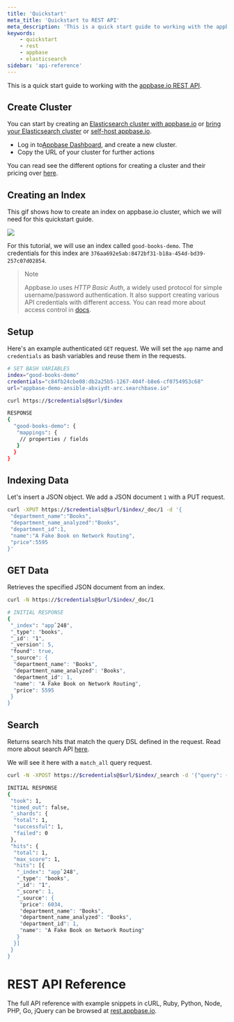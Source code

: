 ```yaml
---
title: 'Quickstart'
meta_title: 'Quickstart to REST API'
meta_description: 'This is a quick start guide to working with the appbase.io REST API.'
keywords:
    - quickstart
    - rest
    - appbase
    - elasticsearch
sidebar: 'api-reference'
---
```


This is a quick start guide to working with the [appbase.io REST API](https://rest.appbase.io).

## Create Cluster

You can start by creating an [Elasticsearch cluster with appbase.io](/docs/hosting/clusters/) or [bring your Elasticsearch cluster](/docs/hosting/byoc/) or [self-host appbase.io](https://docs.appbase.io/docs/hosting/byoc/#quickstart-recipes).

-   Log in to[Appbase Dashboard](https://dashboard.appbase.io), and create a new cluster.
-   Copy the URL of your cluster for further actions

You can read see the different options for creating a cluster and their pricing over [here](https://appbase.io/pricing/).

## Creating an Index

This gif shows how to create an index on appbase.io cluster, which we will need for this quickstart guide.

![](https://www.dropbox.com/s/qa5nazj2ajaskr6/wky0vrsPPB.gif?raw=1)

For this tutorial, we will use an index called `good-books-demo`. The credentials for this index are `376aa692e5ab:8472bf31-b18a-454d-bd39-257c07d02854`.

> Note <i class="fa fa-info-circle"></i>
>
> Appbase.io uses _HTTP Basic Auth_, a widely used protocol for simple username/password authentication. It also support creating various API credentials with different access. You can read more about access control in [docs](/docs/security/credentials/).

## Setup

Here's an example authenticated `GET` request. We will set the `app` name and `credentials` as bash variables and reuse them in the requests.

```bash
# SET BASH VARIABLES
index="good-books-demo"
credentials="c84fb24cbe08:db2a25b5-1267-404f-b8e6-cf0754953c68"
url="appbase-demo-ansible-abxiydt-arc.searchbase.io"

curl https://$credentials@$url/$index

RESPONSE
{
  "good-books-demo": {
   "mappings": {
    // properties / fields
   }
  }
}
```

## Indexing Data

Let's insert a JSON object. We add a JSON document `1` with a PUT request.

```bash
curl -XPUT https://$credentials@$url/$index/_doc/1 -d '{
 "department_name":"Books",
 "department_name_analyzed":"Books",
 "department_id":1,
 "name":"A Fake Book on Network Routing",
 "price":5595
}'
```


## GET Data

Retrieves the specified JSON document from an index.

```bash
curl -N https://$credentials@$url/$index/_doc/1

# INITIAL RESPONSE
{
 "_index": "app`248",
 "_type": "books",
 "_id": "1",
 "_version": 5,
 "found": true,
 "_source": {
  "department_name": "Books",
  "department_name_analyzed": "Books",
  "department_id": 1,
  "name": "A Fake Book on Network Routing",
  "price": 5595
 }
}
```

## Search

Returns search hits that match the query DSL defined in the request. Read more about search API [here](https://www.elastic.co/guide/en/elasticsearch/reference/current/search-search.html).

We will see it here with a `match_all` query request.

```bash
curl -N -XPOST https://$credentials@$url/$index/_search -d '{"query": {"match_all":{}}}'

INITIAL RESPONSE
{
 "took": 1,
 "timed_out": false,
 "_shards": {
  "total": 1,
  "successful": 1,
  "failed": 0
 },
 "hits": {
  "total": 1,
  "max_score": 1,
  "hits": [{
   "_index": "app`248",
   "_type": "books",
   "_id": "1",
   "_score": 1,
   "_source": {
    "price": 6034,
    "department_name": "Books",
    "department_name_analyzed": "Books",
    "department_id": 1,
    "name": "A Fake Book on Network Routing"
   }
  }]
 }
}
```

# REST API Reference

The full API reference with example snippets in cURL, Ruby, Python, Node, PHP, Go, jQuery can be browsed at [rest.appbase.io](https://rest.appbase.io).
